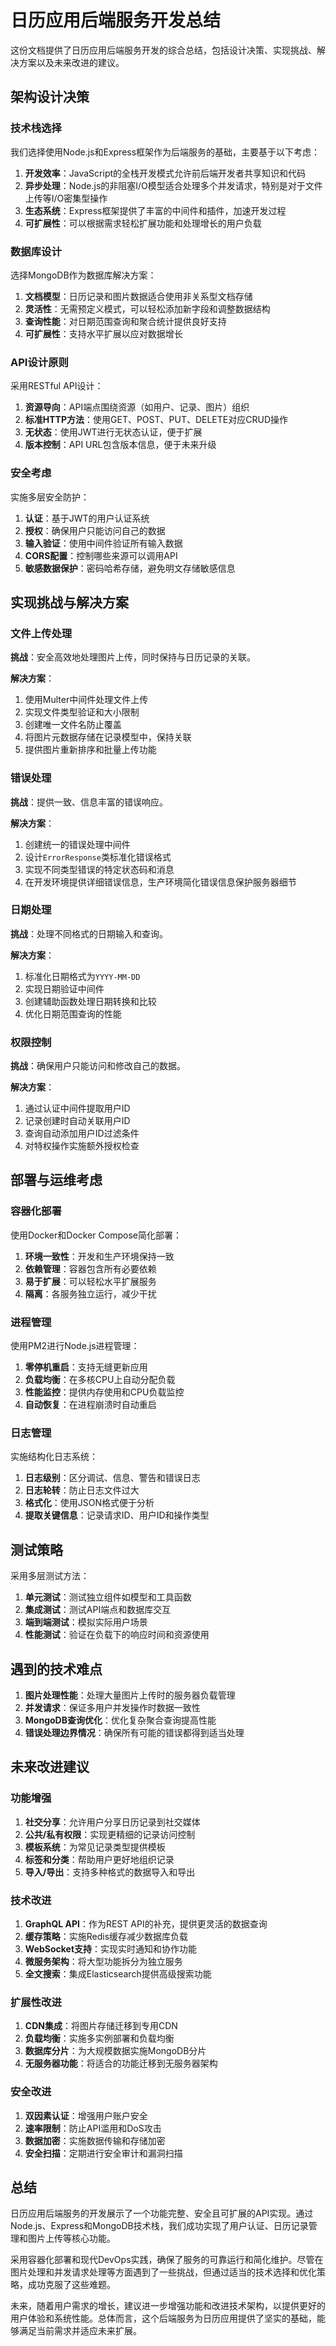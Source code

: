 # 日历应用后端服务开发总结

这份文档提供了日历应用后端服务开发的综合总结，包括设计决策、实现挑战、解决方案以及未来改进的建议。

## 架构设计决策

### 技术栈选择

我们选择使用Node.js和Express框架作为后端服务的基础，主要基于以下考虑：

1. **开发效率**：JavaScript的全栈开发模式允许前后端开发者共享知识和代码
2. **异步处理**：Node.js的非阻塞I/O模型适合处理多个并发请求，特别是对于文件上传等I/O密集型操作
3. **生态系统**：Express框架提供了丰富的中间件和插件，加速开发过程
4. **可扩展性**：可以根据需求轻松扩展功能和处理增长的用户负载

### 数据库设计

选择MongoDB作为数据库解决方案：

1. **文档模型**：日历记录和图片数据适合使用非关系型文档存储
2. **灵活性**：无需预定义模式，可以轻松添加新字段和调整数据结构
3. **查询性能**：对日期范围查询和聚合统计提供良好支持
4. **可扩展性**：支持水平扩展以应对数据增长

### API设计原则

采用RESTful API设计：

1. **资源导向**：API端点围绕资源（如用户、记录、图片）组织
2. **标准HTTP方法**：使用GET、POST、PUT、DELETE对应CRUD操作
3. **无状态**：使用JWT进行无状态认证，便于扩展
4. **版本控制**：API URL包含版本信息，便于未来升级

### 安全考虑

实施多层安全防护：

1. **认证**：基于JWT的用户认证系统
2. **授权**：确保用户只能访问自己的数据
3. **输入验证**：使用中间件验证所有输入数据
4. **CORS配置**：控制哪些来源可以调用API
5. **敏感数据保护**：密码哈希存储，避免明文存储敏感信息

## 实现挑战与解决方案

### 文件上传处理

**挑战**：安全高效地处理图片上传，同时保持与日历记录的关联。

**解决方案**：
1. 使用Multer中间件处理文件上传
2. 实现文件类型验证和大小限制
3. 创建唯一文件名防止覆盖
4. 将图片元数据存储在记录模型中，保持关联
5. 提供图片重新排序和批量上传功能

### 错误处理

**挑战**：提供一致、信息丰富的错误响应。

**解决方案**：
1. 创建统一的错误处理中间件
2. 设计`ErrorResponse`类标准化错误格式
3. 实现不同类型错误的特定状态码和消息
4. 在开发环境提供详细错误信息，生产环境简化错误信息保护服务器细节

### 日期处理

**挑战**：处理不同格式的日期输入和查询。

**解决方案**：
1. 标准化日期格式为`YYYY-MM-DD`
2. 实现日期验证中间件
3. 创建辅助函数处理日期转换和比较
4. 优化日期范围查询的性能

### 权限控制

**挑战**：确保用户只能访问和修改自己的数据。

**解决方案**：
1. 通过认证中间件提取用户ID
2. 记录创建时自动关联用户ID
3. 查询自动添加用户ID过滤条件
4. 对特权操作实施额外授权检查

## 部署与运维考虑

### 容器化部署

使用Docker和Docker Compose简化部署：

1. **环境一致性**：开发和生产环境保持一致
2. **依赖管理**：容器包含所有必要依赖
3. **易于扩展**：可以轻松水平扩展服务
4. **隔离**：各服务独立运行，减少干扰

### 进程管理

使用PM2进行Node.js进程管理：

1. **零停机重启**：支持无缝更新应用
2. **负载均衡**：在多核CPU上自动分配负载
3. **性能监控**：提供内存使用和CPU负载监控
4. **自动恢复**：在进程崩溃时自动重启

### 日志管理

实施结构化日志系统：

1. **日志级别**：区分调试、信息、警告和错误日志
2. **日志轮转**：防止日志文件过大
3. **格式化**：使用JSON格式便于分析
4. **提取关键信息**：记录请求ID、用户ID和操作类型

## 测试策略

采用多层测试方法：

1. **单元测试**：测试独立组件如模型和工具函数
2. **集成测试**：测试API端点和数据库交互
3. **端到端测试**：模拟实际用户场景
4. **性能测试**：验证在负载下的响应时间和资源使用

## 遇到的技术难点

1. **图片处理性能**：处理大量图片上传时的服务器负载管理
2. **并发请求**：保证多用户并发操作时数据一致性
3. **MongoDB查询优化**：优化复杂聚合查询提高性能
4. **错误处理边界情况**：确保所有可能的错误都得到适当处理

## 未来改进建议

### 功能增强

1. **社交分享**：允许用户分享日历记录到社交媒体
2. **公共/私有权限**：实现更精细的记录访问控制
3. **模板系统**：为常见记录类型提供模板
4. **标签和分类**：帮助用户更好地组织记录
5. **导入/导出**：支持多种格式的数据导入和导出

### 技术改进

1. **GraphQL API**：作为REST API的补充，提供更灵活的数据查询
2. **缓存策略**：实施Redis缓存减少数据库负载
3. **WebSocket支持**：实现实时通知和协作功能
4. **微服务架构**：将大型功能拆分为独立服务
5. **全文搜索**：集成Elasticsearch提供高级搜索功能

### 扩展性改进

1. **CDN集成**：将图片存储迁移到专用CDN
2. **负载均衡**：实施多实例部署和负载均衡
3. **数据库分片**：为大规模数据实施MongoDB分片
4. **无服务器功能**：将适合的功能迁移到无服务器架构

### 安全改进

1. **双因素认证**：增强用户账户安全
2. **速率限制**：防止API滥用和DoS攻击
3. **数据加密**：实施数据传输和存储加密
4. **安全扫描**：定期进行安全审计和漏洞扫描

## 总结

日历应用后端服务的开发展示了一个功能完整、安全且可扩展的API实现。通过Node.js、Express和MongoDB技术栈，我们成功实现了用户认证、日历记录管理和图片上传等核心功能。

采用容器化部署和现代DevOps实践，确保了服务的可靠运行和简化维护。尽管在图片处理和并发请求处理等方面遇到了一些挑战，但通过适当的技术选择和优化策略，成功克服了这些难题。

未来，随着用户需求的增长，建议进一步增强功能和改进技术架构，以提供更好的用户体验和系统性能。总体而言，这个后端服务为日历应用提供了坚实的基础，能够满足当前需求并适应未来扩展。 
